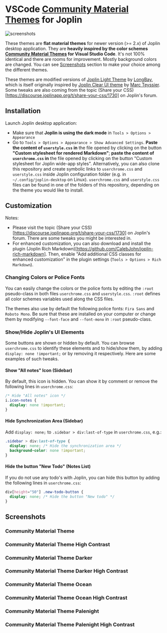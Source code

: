 # VSCode [Community Material Themes](https://github.com/material-theme/vsc-material-theme) for Joplin

![screenshots](/screenshots.gif)

These themes are **flat material themes** for newer version (>= 2.x) of Joplin  desktop application. They are **heavily inspired by the color schemes [Community Material Themes](https://github.com/material-theme/vsc-material-theme) for Visual Studio Code**. It's not 100% identical and there are rooms for improvement. Mostly background colors are changed. You can see [Screenshots](#screenshots) section to make your choice among the different themes.

These themes are modified versions of [Joplin Light Theme](https://github.com/LongBay/Joplin-Light-Theme) by [LongBay](https://github.com/LongBay), which is itself originally inspired by [Joplin Clear UI theme](https://github.com/marcteys/joplin-theme-clearUI) by [Marc Teyssier](https://github.com/marcteys). Some tweaks are also coming from the topic (Share your CSS)[https://discourse.joplinapp.org/t/share-your-css/1730] on Joplin's forum.

## Installation

Launch Joplin desktop application: 
- Make sure that **Joplin is using the dark mode** in `Tools > Options > Appearance`
- Go to `Tools > Options > Appearance > Show Advanced Settings`. **Paste the content of `userstyle.css` in** the file opened by clicking on the button **"Custom stylesheet for rendered Markdown"**; **paste the content of `userchrome.css` in** the file opened by clicking on the button "Custom stylesheet for Joplin wide-app styles". Alternatively, you can also clone this repository and create symbolic links to `userchrome.css` and `userstyle.css` inside Joplin configuration folder (e.g. in `~/.config/joplin-desktop` on Linux). `userchrome.css` and `userstyle.css` files can be found in one of the folders of this repository, depending on the theme you would like to install.

## Customization

Notes: 
- Please visit the topic (Share your CSS)[https://discourse.joplinapp.org/t/share-your-css/1730] on Joplin's forum. There are some tweaks you might be interested in.
- For enhanced customization, you can also download and install the plugin (Joplin Rich Markdown)[https://github.com/CalebJohn/joplin-rich-markdown]. Then, enable "Add additional CSS classes for enhanced customization" in the plugin settings (`Tools > Options > Rich Markdown`).

### Changing Colors or Police Fonts

You can easily change the colors or the police fonts by editing the `:root` pseudo-class in both files `userchrome.css` and `userstyle.css`. `:root` defines all color schemes variables used along the CSS files. 

The themes also use by default the following police fonts: `Fira Sans` and `Roboto Mono`. Be sure that these are installed on your computer or change them by modifying `--font-face` and `--font-mono` in `:root` pseudo-class. 

### Show/Hide Joplin's UI Elements

Some buttons are shown or hidden by default. You can browse `userchrome.css` to identify these elements and to hide/show them, by adding `display: none !important;` or by removing it respectively. Here are some examples of such tweaks.

#### Show "All notes" Icon (Sidebar)

By default, this icon is hidden. You can show it by comment or remove the following lines in `userchrome.css`:

```css
/* Hide "All notes" icon */
i.icon-notes {
  display: none !important;
}
```

#### Hide Synchronization Area (Sidebar)

Add `display: none;` to `.sidebar > div:last-of-type` in `userchrome.css`, e.g.:

```css
.sidebar > div:last-of-type {
  display: none; /* Hide the synchronization area */
  background-color: none !important;
}
```

#### Hide the button "New Todo" (Notes List)

If you do not use any todo's with Joplin, you can hide this button by adding the following lines in `userchrome.css`:

```css
div[height="50"] .new-todo-button {
  display: none; /* Hide the button "New todo" */
}
```

## Screenshots

### Community Material Theme

### Community Material Theme High Contrast

### Community Material Theme Darker

### Community Material Theme Darker High Contrast

### Community Material Theme Ocean

### Community Material Theme Ocean High Contrast

### Community Material Theme Palenight

### Community Material Theme Palenight High Contrast